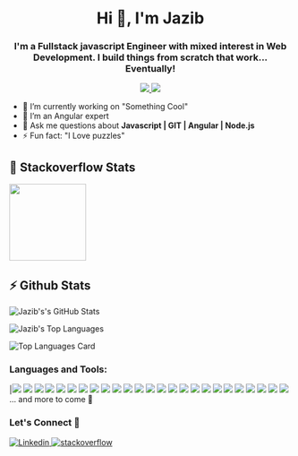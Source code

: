 <h1 align="center"> Hi 👋, I'm Jazib </h1>
<h3 align="center">
I'm a Fullstack javascript Engineer with mixed interest in Web Development.
I build things from scratch that work... Eventually!
</h3>
  
<p align="center">
    <a href="https://www.linkedin.com/in/jazib-mahmood/">
      <img src="https://komarev.com/ghpvc/?username=jazib-m&color=blue&label=Profile%20Views&style=for-the-badge"/>
    </a>
    <a href="https://www.linkedin.com/in/jazib-mahmood/">
      <img src="https://img.shields.io/github/followers/jazib-m?label=GitHub%20Followers&style=for-the-badge"/>
    </a>
  </p>

- 🔭 I’m currently working on "Something Cool"
- 🌱 I’m an Angular expert 
- 💬 Ask me questions about **Javascript | GIT | Angular | Node.js**
- ⚡ Fun fact: "I Love puzzles"

## 🌱 Stackoverflow Stats
<img height="137px"
  src="https://stackoverflow-card.vercel.app/?userID=5383945&theme=dracula"
/>

## ⚡ Github Stats

![Jazib's's GitHub Stats](https://github-readme-stats.vercel.app/api/?username=jazib-m&show_icons=true&count_private=true&custom_title=Jazib%27s+GitHub+Stats)

![Jazib's Top Languages](https://github-readme-stats.vercel.app/api/wakatime?username=jazibmehmood)

![Top Languages Card](https://github-readme-stats.vercel.app/api/top-langs/?username=jazib-m)



### Languages and Tools:
|<img src="https://img.shields.io/badge/Angular-DD0031?style=for-the-badge&logo=angular&logoColor=white"/>
<img src="https://img.shields.io/badge/AngularJS-E23237?style=for-the-badge&logo=angularjs&logoColor=white"/>
<img src="https://img.shields.io/badge/node.js%20-%2343853D.svg?&style=for-the-badge&logo=node.js&logoColor=white"/> 
<img src="https://img.shields.io/badge/React-20232A?style=for-the-badge&logo=react&logoColor=61DAFB"/> 
<img src="https://img.shields.io/badge/javascript%20-%23323330.svg?&style=for-the-badge&logo=javascript&logoColor=%23F7DF1E"/>
<img src="https://img.shields.io/badge/typescript%20-%23007ACC.svg?&style=for-the-badge&logo=typescript&logoColor=white"/>
<img src="https://img.shields.io/badge/html5%20-%23E34F26.svg?&style=for-the-badge&logo=html5&logoColor=white"/>
<img src="https://img.shields.io/badge/git%20-%23F05033.svg?&style=for-the-badge&logo=git&logoColor=white"/>
<img src="https://img.shields.io/badge/github%20-%23121011.svg?&style=for-the-badge&logo=github&logoColor=white"/>
<img src="https://img.shields.io/badge/java-%23ED8B00.svg?&style=for-the-badge&logo=java&logoColor=white"/>
<img src="https://img.shields.io/badge/go-%2300ADD8.svg?&style=for-the-badge&logo=go&logoColor=white"/>
<img src="https://img.shields.io/badge/shell_script%20-%23121011.svg?&style=for-the-badge&logo=gnu-bash&logoColor=white"/>
<img src="https://img.shields.io/badge/express.js%20-%23404d59.svg?&style=for-the-badge"/>
<img src="https://img.shields.io/badge/vuejs%20-%2335495e.svg?&style=for-the-badge&logo=vue.js&logoColor=%234FC08D"/>
<img src="https://img.shields.io/badge/Google%20Cloud%20-%234285F4.svg?&style=for-the-badge&logo=google-cloud&logoColor=white"/>
<img src="https://img.shields.io/badge/AWS%20-%23FF9900.svg?&style=for-the-badge&logo=amazon-aws&logoColor=white"/>
<img src="https://img.shields.io/badge/apache%20-%23D42029.svg?&style=for-the-badge&logo=apache&logoColor=white"/>
<img src="https://img.shields.io/badge/nginx%20-%23009639.svg?&style=for-the-badge&logo=nginx&logoColor=white"/>
<img src="https://img.shields.io/badge/mysql-%2300f.svg?&style=for-the-badge&logo=mysql&logoColor=white"/>
<img src ="https://img.shields.io/badge/postgres-%23316192.svg?&style=for-the-badge&logo=postgresql&logoColor=white"/>
<img src ="https://img.shields.io/badge/MongoDB-%234ea94b.svg?&style=for-the-badge&logo=mongodb&logoColor=white"/>
<img src="https://img.shields.io/badge/CIRCLECI%20-%23161616.svg?&style=for-the-badge&logo=circleci&logoColor=white"/>
<img src="https://img.shields.io/badge/github%20actions%20-%232671E5.svg?&style=for-the-badge&logo=github%20actions&logoColor=white"/>
<img src="https://img.shields.io/badge/docker%20-%230db7ed.svg?&style=for-the-badge&logo=docker&logoColor=white"/>
<img src="https://img.shields.io/badge/kubernetes%20-%23326ce5.svg?&style=for-the-badge&logo=kubernetes&logoColor=white"/>
... and more to come 🧠


### Let's Connect 🔗

<a href="https://www.linkedin.com/in/jazib-mahmood/">
  <img
    alt="Linkedin"
    src="https://img.shields.io/badge/linkedin-0077B5?logo=linkedin&logoColor=white&style=for-the-badge"
  />
</a>
<a href="https://stackoverflow.com/users/5383945/jazib?tab=profile">
  <img
    alt="stackoverflow"
    src="https://aleen42.github.io/badges/src/stackoverflow.svg"
  />
</a>